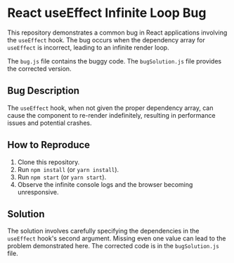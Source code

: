 # React useEffect Infinite Loop Bug

This repository demonstrates a common bug in React applications involving the `useEffect` hook.  The bug occurs when the dependency array for `useEffect` is incorrect, leading to an infinite render loop.

The `bug.js` file contains the buggy code. The `bugSolution.js` file provides the corrected version.

## Bug Description

The `useEffect` hook, when not given the proper dependency array, can cause the component to re-render indefinitely, resulting in performance issues and potential crashes.

## How to Reproduce

1. Clone this repository.
2. Run `npm install` (or `yarn install`).
3. Run `npm start` (or `yarn start`).
4. Observe the infinite console logs and the browser becoming unresponsive.

## Solution

The solution involves carefully specifying the dependencies in the `useEffect` hook's second argument. Missing even one value can lead to the problem demonstrated here.  The corrected code is in the `bugSolution.js` file.